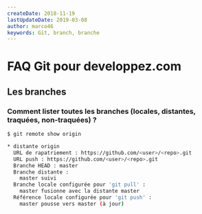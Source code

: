 ```yaml
---
createDate: 2018-11-19
lastUpdateDate: 2019-03-08
author: marco46
keywords: Git, branch, branche
---
```


# FAQ Git pour developpez.com

## Les branches

### Comment lister toutes les branches (locales, distantes, traquées, non-traquées) ?

```bash
$ git remote show origin

* distante origin
  URL de rapatriement : https://github.com/<user>/<repo>.git
  URL push : https://github.com/<user>/<repo>.git
  Branche HEAD : master
  Branche distante :
    master suivi
  Branche locale configurée pour 'git pull' :
    master fusionne avec la distante master
  Référence locale configurée pour 'git push' :
    master pousse vers master (à jour)

```
